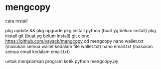 # mengcopy

cara install 

pkg update && pkg upgrade
pkg install python (buat yg belum install)
pkg install git (buat yg belum install)
git clone https://github.com/yayack/mengcopy
cd mengcopy
nano wallet.txt
(masukan semua wallet kedalam file wallet.txt)
nano email.txt
(masukan semua email kedalam email.txt)

untuk menjalankan program ketik
python mengcopy.py
